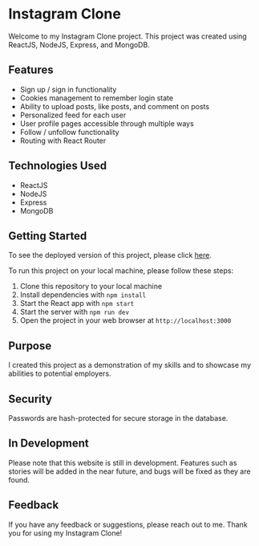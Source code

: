 # Instagram Clone

Welcome to my Instagram Clone project. This project was created using ReactJS, NodeJS, Express, and MongoDB.

## Features

- Sign up / sign in functionality
- Cookies management to remember login state
- Ability to upload posts, like posts, and comment on posts
- Personalized feed for each user
- User profile pages accessible through multiple ways
- Follow / unfollow functionality
- Routing with React Router

## Technologies Used

- ReactJS
- NodeJS
- Express
- MongoDB

## Getting Started

To see the deployed version of this project, please click [here](insert-deployed-link-here).

To run this project on your local machine, please follow these steps:

1. Clone this repository to your local machine
2. Install dependencies with `npm install`
3. Start the React app with `npm start`
4. Start the server with `npm run dev`
5. Open the project in your web browser at `http://localhost:3000`

## Purpose

I created this project as a demonstration of my skills and to showcase my abilities to potential employers.

## Security

Passwords are hash-protected for secure storage in the database.

## In Development

Please note that this website is still in development. Features such as stories will be added in the near future, and bugs will be fixed as they are found.

## Feedback

If you have any feedback or suggestions, please reach out to me. Thank you for using my Instagram Clone!
